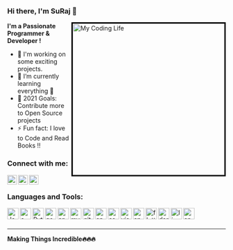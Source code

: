 ### Hi there, I'm SuRaj  👋

<img align="right" style="border:3px solid black" alt="My Coding Life" src="https://media0.giphy.com/media/VTtANKl0beDFQRLDTh/giphy.gif?cid=790b7611c8c06cfa8a7f543cb326d04ecf33fe599844ff57&rid=giphy.gif&ct=g" width="350" > 

<b> I'm a Passionate Programmer & Developer !</b>


- 🔭 I'm working on some exciting projects.
- 🌱 I’m currently learning everything 🤣
- 🥅 2021 Goals: Contribute more to Open Source projects
- ⚡ Fun fact: I love to Code and Read Books !!


### Connect with me:
<!---
[<img align="left" alt="Suraj" width="22px" src="https://raw.githubusercontent.com/iconic/open-iconic/master/svg/globe.svg" />][website]
[<img align="left" alt="Suraj | YouTube" width="22px" src="https://cdn.jsdelivr.net/npm/simple-icons@v3/icons/youtube.svg" />][youtube]
[<img align="left" alt="Suraj | Twitter" width="22px" src="https://cdn.jsdelivr.net/npm/simple-icons@v3/icons/twitter.svg" />][twitter] -->
[<img align="left" alt="Suraj | LinkedIn" width="22px" src="https://cdn.jsdelivr.net/npm/simple-icons@v3/icons/linkedin.svg" />][linkedin]
[<img align="left" alt="Suraj" width="22px" src="https://cdn.jsdelivr.net/npm/simple-icons@v3/icons/gmail.svg" />][gmail]
[<img align="left" alt="Suraj" width="22px" src="https://cdn.jsdelivr.net/npm/simple-icons@v3/icons/microsoftoutlook.svg" />][outlook]
<!---
[<img align="left" alt="Suraj | Instagram" width="22px" src="https://cdn.jsdelivr.net/npm/simple-icons@v3/icons/instagram.svg" />][instagram]
-->
<br />

### Languages and Tools:

<img align="left" alt="Java" width="26px" src="https://cdn.jsdelivr.net/npm/simple-icons@v3/icons/java.svg" />
<img align="left" alt="c++" width="26px" src="https://cdn.jsdelivr.net/npm/simple-icons@v3/icons/c.svg" />
<img align="left" alt="Python" width="26px" src="https://cdn.jsdelivr.net/npm/simple-icons@v3/icons/python.svg" />
<img align="left" alt="googlecloud" width="26px" src="https://cdn.jsdelivr.net/npm/simple-icons@v3/icons/googlecloud.svg" />
<img align="left" alt="androidstudio.svg" width="26px" src="https://cdn.jsdelivr.net/npm/simple-icons@v3/icons/androidstudio.svg" />
<img align="left" alt="mysql" width="26px" src="https://cdn.jsdelivr.net/npm/simple-icons@v3/icons/mysql.svg" />
<img align="left" alt="github" width="26px" src="https://cdn.jsdelivr.net/npm/simple-icons@v3/icons/github.svg" />
<img align="left" alt="apachenetbeanside" width="26px" src="https://cdn.jsdelivr.net/npm/simple-icons@v3/icons/apachenetbeanside.svg" />
<img align="left" alt="css3.svg" width="26px" src="https://cdn.jsdelivr.net/npm/simple-icons@v3/icons/css3.svg" />
<img align="left" alt="visualstudio.svg" width="26px" src="https://cdn.jsdelivr.net/npm/simple-icons@v3/icons/visualstudio.svg" />
<img align="left" alt="anaconda" width="26px" src="https://cdn.jsdelivr.net/npm/simple-icons@v3/icons/anaconda.svg" />
<img align="left" alt="flutter" width="26px" src="https://cdn.jsdelivr.net/npm/simple-icons@v3/icons/flutter.svg" />
<img align="left" alt="dart" width="26px" src="https://cdn.jsdelivr.net/npm/simple-icons@v3/icons/dart.svg" />
<img align="left" alt="linux" width="26px" src="https://cdn.jsdelivr.net/npm/simple-icons@v3/icons/linux.svg" />
<img align="left" alt="android.svg" width="26px" src="https://cdn.jsdelivr.net/npm/simple-icons@v3/icons/android.svg" />


<br />
<br />

---






<!---
[website]: 
[course]: 
[twitter]: 
[youtube]: 
[instagram]:  -->
[linkedin]: https://www.linkedin.com/in/suraj-zaware-3040a4190
[gmail]: https://thezawaresuraj@gmail.com
[outlook]: https://zawaresuraj@outlook.com
<!---
[webdevplaylist]: 
[jsplaylist]: 
[cssplaylist]: 
[reactplaylist]: 
-->


<b><b>Making Things Incredible🔥🔥🔥 <b><b>
